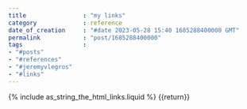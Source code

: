 ```yaml
---
title                : "my links"
category             : reference
date_of_creation     : "#date 2023-05-28 15:40 1685288400000 GMT"
permalink            : "post/1685288400000"
tags                 : 
- "#posts"
- "#references"
- "#jeremyvlegros"
- "#links"
---
```


{% include as_string_the_html_links.liquid %} {{return}}